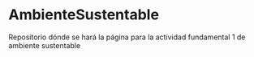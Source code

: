 # AmbienteSustentable
Repositorio dónde se hará la página para la actividad fundamental 1 de ambiente sustentable
